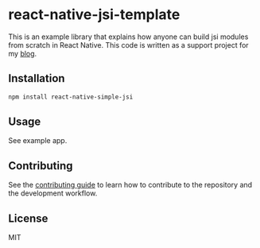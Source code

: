 # react-native-jsi-template

This is an example library that explains how anyone can build jsi modules from scratch in React Native. This code is written as a support project for my [blog](https://blog.notesnook.com/getting-started-react-native-jsi/).

## Installation

```sh
npm install react-native-simple-jsi
```

## Usage
See example app.

## Contributing

See the [contributing guide](CONTRIBUTING.md) to learn how to contribute to the repository and the development workflow.

## License

MIT
